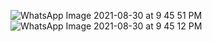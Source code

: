![WhatsApp Image 2021-08-30 at 9 45 51 PM](https://user-images.githubusercontent.com/53824547/131423940-fe3d290f-11b0-4362-b661-21e4ecee084a.jpeg)
![WhatsApp Image 2021-08-30 at 9 45 12 PM](https://user-images.githubusercontent.com/53824547/131423944-a0e280f2-7701-404f-a92f-671754166277.jpeg)
